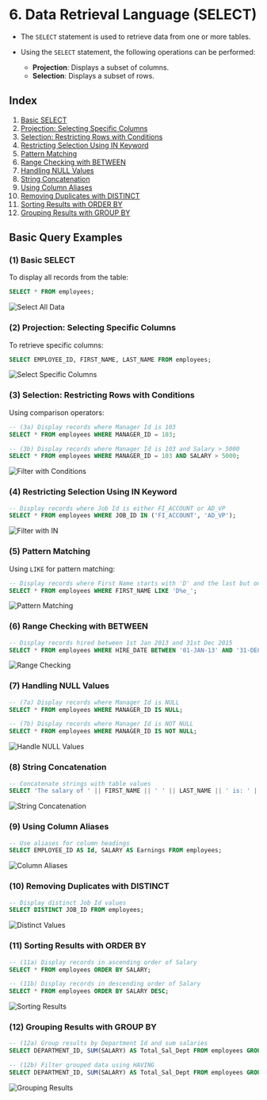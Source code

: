 # 6. Data Retrieval Language (SELECT)

- The `SELECT` statement is used to retrieve data from one or more tables.
- Using the `SELECT` statement, the following operations can be performed:
  
  - **Projection**: Displays a subset of columns.
  - **Selection**: Displays a subset of rows.

## Index

1. [Basic SELECT](#1-basic-select)
2. [Projection: Selecting Specific Columns](#projection-selecting-specific-columns)
3. [Selection: Restricting Rows with Conditions](#selection-restricting-rows-with-conditions)
4. [Restricting Selection Using IN Keyword](#restricting-selection-using-in-keyword)
5. [Pattern Matching](#pattern-matching)
6. [Range Checking with BETWEEN](#range-checking-with-between)
7. [Handling NULL Values](#handling-null-values)
8. [String Concatenation](#string-concatenation)
9. [Using Column Aliases](#using-column-aliases)
10. [Removing Duplicates with DISTINCT](#removing-duplicates-with-distinct)
11. [Sorting Results with ORDER BY](#sorting-results-with-order-by)
12. [Grouping Results with GROUP BY](#grouping-results-with-group-by)

## Basic Query Examples

### (1) Basic SELECT

To display all records from the table:

```sql
SELECT * FROM employees;
```

![Select All Data](images/select-table-data.png)

### (2) Projection: Selecting Specific Columns

To retrieve specific columns:

```sql
SELECT EMPLOYEE_ID, FIRST_NAME, LAST_NAME FROM employees;
```

![Select Specific Columns](images/DRL-output-2.png)

### (3) Selection: Restricting Rows with Conditions

Using comparison operators:

```sql
-- (3a) Display records where Manager Id is 103
SELECT * FROM employees WHERE MANAGER_ID = 103;

-- (3b) Display records where Manager Id is 103 and Salary > 5000
SELECT * FROM employees WHERE MANAGER_ID = 103 AND SALARY > 5000;
```

![Filter with Conditions](images/DRL-output-3-2.png)

### (4) Restricting Selection Using IN Keyword

```sql
-- Display records where Job Id is either FI_ACCOUNT or AD_VP
SELECT * FROM employees WHERE JOB_ID IN ('FI_ACCOUNT', 'AD_VP');
```

![Filter with IN](images/DRL-output-4.png)

### (5) Pattern Matching

Using `LIKE` for pattern matching:

```sql
-- Display records where First Name starts with 'D' and the last but one letter is 'e'
SELECT * FROM employees WHERE FIRST_NAME LIKE 'D%e_';
```

![Pattern Matching](images/DRL-output-5.png)

### (6) Range Checking with BETWEEN

```sql
-- Display records hired between 1st Jan 2013 and 31st Dec 2015
SELECT * FROM employees WHERE HIRE_DATE BETWEEN '01-JAN-13' AND '31-DEC-15';
```

![Range Checking](images/DRL-output-6.png)

### (7) Handling NULL Values

```sql
-- (7a) Display records where Manager Id is NULL
SELECT * FROM employees WHERE MANAGER_ID IS NULL;

-- (7b) Display records where Manager Id is NOT NULL
SELECT * FROM employees WHERE MANAGER_ID IS NOT NULL;
```

![Handle NULL Values](images/DRL-output-7.png)

### (8) String Concatenation

```sql
-- Concatenate strings with table values
SELECT 'The salary of ' || FIRST_NAME || ' ' || LAST_NAME || ' is: ' || SALARY FROM employees;
```

![String Concatenation](images/DRL-output-8.png)

### (9) Using Column Aliases

```sql
-- Use aliases for column headings
SELECT EMPLOYEE_ID AS Id, SALARY AS Earnings FROM employees;
```

![Column Aliases](images/DRL-output-9.png)

### (10) Removing Duplicates with DISTINCT

```sql
-- Display distinct Job Id values
SELECT DISTINCT JOB_ID FROM employees;
```

![Distinct Values](images/DRL-output-10.png)

### (11) Sorting Results with ORDER BY

```sql
-- (11a) Display records in ascending order of Salary
SELECT * FROM employees ORDER BY SALARY;

-- (11b) Display records in descending order of Salary
SELECT * FROM employees ORDER BY SALARY DESC;
```

![Sorting Results](images/DRL-output-11.png)

### (12) Grouping Results with GROUP BY

```sql
-- (12a) Group results by Department Id and sum salaries
SELECT DEPARTMENT_ID, SUM(SALARY) AS Total_Sal_Dept FROM employees GROUP BY DEPARTMENT_ID;

-- (12b) Filter grouped data using HAVING
SELECT DEPARTMENT_ID, SUM(SALARY) AS Total_Sal_Dept FROM employees GROUP BY DEPARTMENT_ID HAVING SUM(SALARY) < 30000;
```

![Grouping Results](images/DRL-output-12.png)
```
